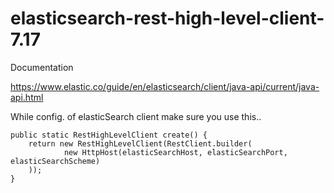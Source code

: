 # elasticsearch-rest-high-level-client-7.17

Documentation


https://www.elastic.co/guide/en/elasticsearch/client/java-api/current/java-api.html


While config. of elasticSearch client make sure you use this..

    public static RestHighLevelClient create() {
        return new RestHighLevelClient(RestClient.builder(
                new HttpHost(elasticSearchHost, elasticSearchPort, elasticSearchScheme)
        ));
    }
